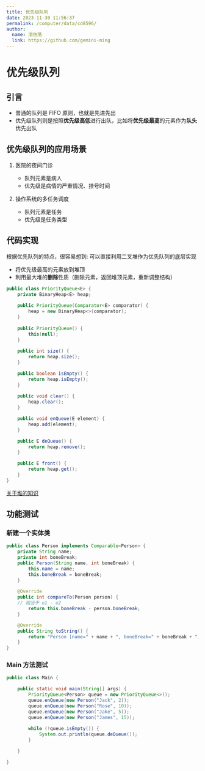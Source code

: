 ```yaml
---
title: 优先级队列
date: 2023-11-30 11:56:37
permalink: /computer/data/cd8596/
author: 
  name: 泪伤荡
  link: https://github.com/gemini-ming
---
```

# 优先级队列

## 引言

- 普通的队列是 FIFO 原则，也就是先进先出
- 优先级队列则是按照**优先级高低**进行出队，比如将**优先级最高**的元素作为**队头**优先出队

## 优先级队列的应用场景

1. 医院的夜间门诊
   - 队列元素是病人
   - 优先级是病情的严重情况、挂号时间

2. 操作系统的多任务调度
   - 队列元素是任务
   - 优先级是任务类型

## 代码实现

根据优先队列的特点，很容易想到: 可以直接利用二叉堆作为优先队列的底层实现

- 将优先级最高的元素放到堆顶
- 利用最大堆的**删除**性质（删除元素，返回堆顶元素，重新调整结构）

```java
public class PriorityQueue<E> {
	private BinaryHeap<E> heap;
	
	public PriorityQueue(Comparator<E> comparator) {
		heap = new BinaryHeap<>(comparator);
	}
	
	public PriorityQueue() {
		this(null);
	}
	
	public int size() {
		return heap.size();
	}

	public boolean isEmpty() {
		return heap.isEmpty();
	}
	
	public void clear() {
		heap.clear();
	}

	public void enQueue(E element) {
		heap.add(element);
	}

	public E deQueue() {
		return heap.remove();
	}

	public E front() {
		return heap.get();
	}
}
```

[关于堆的知识](https://blog.csdn.net/qq_54088234/article/details/134716655?spm=1001.2014.3001.5501)

## 功能测试

### 新建一个实体类

```java
public class Person implements Comparable<Person> {
	private String name;
	private int boneBreak;
	public Person(String name, int boneBreak) {
		this.name = name;
		this.boneBreak = boneBreak;
	}
	
	@Override
	public int compareTo(Person person) {
    // 相当于 o1 - o2
		return this.boneBreak - person.boneBreak;
	}

	@Override
	public String toString() {
		return "Person [name=" + name + ", boneBreak=" + boneBreak + "]";
	}
}
```

### Main 方法测试

```java
public class Main {

	public static void main(String[] args) {
		PriorityQueue<Person> queue = new PriorityQueue<>();
		queue.enQueue(new Person("Jack", 2));
		queue.enQueue(new Person("Rose", 10));
		queue.enQueue(new Person("Jake", 5));
		queue.enQueue(new Person("James", 15));
		
		while (!queue.isEmpty()) {
			System.out.println(queue.deQueue());
		}

	}

}
```

